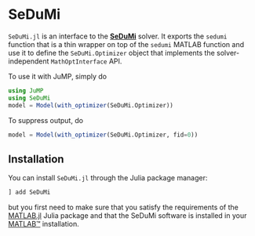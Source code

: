 # SeDuMi

`SeDuMi.jl` is an interface to the **[SeDuMi](http://sedumi.ie.lehigh.edu/)**
solver. It exports the `sedumi` function that is a thin wrapper on top of the
`sedumi` MATLAB function and use it to define the `SeDuMi.Optimizer` object that
implements the solver-independent `MathOptInterface` API.

To use it with JuMP, simply do
```julia
using JuMP
using SeDuMi
model = Model(with_optimizer(SeDuMi.Optimizer))
```
To suppress output, do
```julia
model = Model(with_optimizer(SeDuMi.Optimizer, fid=0))
```

## Installation

You can install `SeDuMi.jl` through the Julia package manager:
```julia
] add SeDuMi
```
but you first need to make sure that you satisfy the requirements of the
[MATLAB.jl](https://github.com/JuliaInterop/MATLAB.jl) Julia package and that
the SeDuMi software is installed in your
[MATLAB™](http://www.mathworks.com/products/matlab/) installation.
